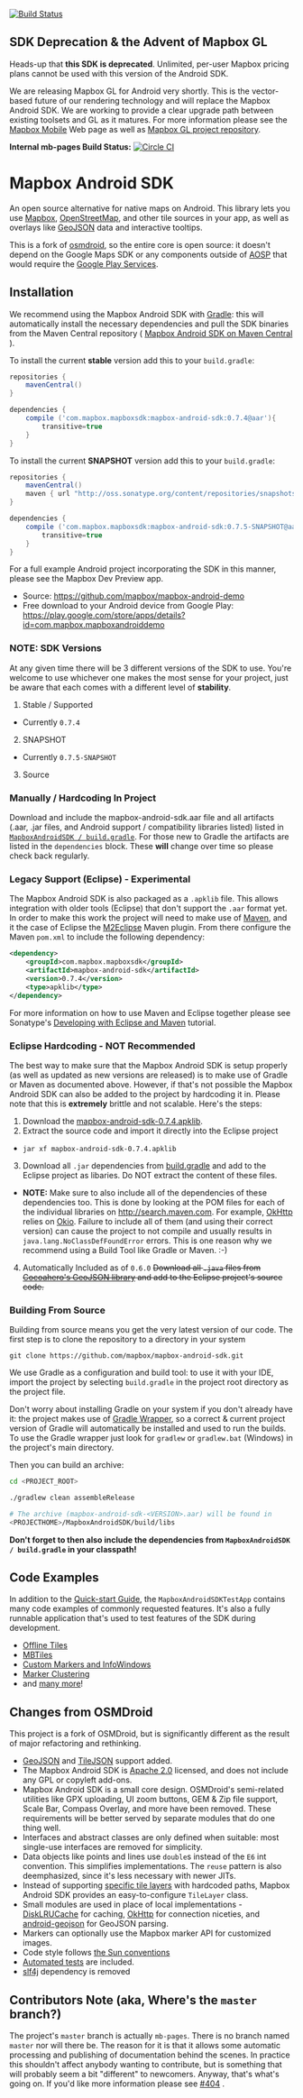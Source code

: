 [![Build Status](https://travis-ci.org/mapbox/mapbox-android-sdk.svg?branch=mb-pages)](https://travis-ci.org/mapbox/mapbox-android-sdk)

## SDK Deprecation & the Advent of Mapbox GL

Heads-up that **this SDK is deprecated**.  Unlimited, per-user Mapbox pricing plans cannot be used with this version of the Android SDK.

We are releasing Mapbox GL for Android very shortly.  This is the vector-based future of our rendering technology and will replace the Mapbox Android SDK.  We are working to provide a clear upgrade path between existing toolsets and GL as it matures.  For more information please see the [Mapbox Mobile](https://www.mapbox.com/mobile/) Web page as well as [Mapbox GL project repository](https://github.com/mapbox/mapbox-gl-native/).


**Internal mb-pages Build Status:** [![Circle CI](https://circleci.com/gh/OrdnanceSurvey/mapbox-android-sdk.svg?style=svg)](https://circleci.com/gh/OrdnanceSurvey/mapbox-android-sdk)

# Mapbox Android SDK

An open source alternative for native maps on Android. This library lets
you use [Mapbox](https://www.mapbox.com/), [OpenStreetMap](http://www.openstreetmap.org/),
and other tile sources in your app, as well as overlays like [GeoJSON](http://geojson.org/)
data and interactive tooltips.

This is a fork of [osmdroid](http://code.google.com/p/osmdroid/), so the entire
core is open source: it doesn't depend on the Google Maps SDK or any components
outside of [AOSP](https://source.android.com/) that would require the [Google Play Services](https://developer.android.com/google/play-services/).

## Installation

We recommend using the Mapbox Android SDK with [Gradle](http://www.gradle.org/):
this will automatically install the necessary dependencies and pull the SDK
binaries from the Maven Central repository ( [Mapbox Android SDK on Maven Central](http://search.maven.org/#artifactdetails%7Ccom.mapbox.mapboxsdk%7Cmapbox-android-sdk%7C0.2.3%7Cjar) ).

To install the current **stable** version add this to your `build.gradle`:

```groovy
repositories {
    mavenCentral()
}

dependencies {
    compile ('com.mapbox.mapboxsdk:mapbox-android-sdk:0.7.4@aar'){
        transitive=true
    }
}
```

To install the current **SNAPSHOT** version add this to your `build.gradle`:

```groovy
repositories {
    mavenCentral()
    maven { url "http://oss.sonatype.org/content/repositories/snapshots/" }
}

dependencies {
    compile ('com.mapbox.mapboxsdk:mapbox-android-sdk:0.7.5-SNAPSHOT@aar'){
        transitive=true
    }
}
```

For a full example Android project incorporating the SDK in this manner, please see the Mapbox Dev Preview app.

* Source: https://github.com/mapbox/mapbox-android-demo
* Free download to your Android device from Google Play: https://play.google.com/store/apps/details?id=com.mapbox.mapboxandroiddemo

### NOTE: SDK Versions
At any given time there will be 3 different versions of the SDK to use.  You're welcome to use whichever one makes the most sense for your project, just be aware that each comes with a different level of **stability**.

1. Stable / Supported
 * Currently `0.7.4`
2. SNAPSHOT
 * Currently `0.7.5-SNAPSHOT`
3. Source

### Manually / Hardcoding In Project

Download and include the mapbox-android-sdk.aar file and all
artifacts (.aar, .jar files, and Android support / compatibility libraries listed) listed in [`MapboxAndroidSDK / build.gradle`](https://github.com/mapbox/mapbox-android-sdk/blob/mb-pages/MapboxAndroidSDK/build.gradle).  For those new to Gradle the artifacts are listed in the `dependencies` block.
These **will** change over time so please check back regularly.


### Legacy Support (Eclipse) - Experimental

The Mapbox Android SDK is also packaged as a `.apklib` file.  This allows integration with older tools (Eclipse) that don't support the `.aar` format yet.  In order to make this work the project will need to make use of [Maven](http://maven.apache.org), and it the case of Eclipse the [M2Eclipse](http://eclipse.org/m2e/) Maven plugin.  From there configure the Maven `pom.xml` to include the following dependency:

```xml
<dependency>
    <groupId>com.mapbox.mapboxsdk</groupId>
    <artifactId>mapbox-android-sdk</artifactId>
    <version>0.7.4</version>
    <type>apklib</type>
</dependency>
```

For more information on how to use Maven and Eclipse together please see Sonatype's [Developing with Eclipse and Maven](http://books.sonatype.com/m2eclipse-book/reference/) tutorial.

### Eclipse Hardcoding - NOT Recommended

The best way to make sure that the Mapbox Android SDK is setup properly (as well as updated as new versions are released) is to make use of Gradle or Maven as documented above.  However, if that's not possible the Mapbox Android SDK can also be added to the project by hardcoding it in.  Please note that this is **extremely** brittle and not scalable.  Here's the steps:

1. Download the [mapbox-android-sdk-0.7.4.apklib](http://search.maven.org/remotecontent?filepath=com/mapbox/mapboxsdk/mapbox-android-sdk/0.7.4/mapbox-android-sdk-0.7.4.apklib).
2. Extract the source code and import it directly into the Eclipse project
  * `jar xf mapbox-android-sdk-0.7.4.apklib`
3. Download all `.jar` dependencies from [build.gradle](https://github.com/mapbox/mapbox-android-sdk/blob/mb-pages/MapboxAndroidSDK/build.gradle#L35-L39) and add to the Eclipse project as libaries.  Do NOT extract the content of these files.
  * **NOTE:** Make sure to also include all of the dependencies of these dependencies too.  This is done by looking at the POM files for each of the individual libraries on http://search.maven.com.  For example, [OkHttp](http://square.github.io/okhttp/) relies on [Okio](https://github.com/square/okio).  Failure to include all of them (and using their correct version) can cause the project to not compile and usually results in `java.lang.NoClassDefFoundError` errors.  This is one reason why we recommend using a Build Tool like Gradle or Maven.  :-)
4. Automatically Included as of `0.6.0` ~~Download all `.java` files from [Cocoahero's GeoJSON library](https://github.com/cocoahero/android-geojson/tree/master/androidgeojson/src/main/java/com) and add to the Eclipse project's source code.~~

### Building From Source

Building from source means you get the very latest version of our code.
The first step is to clone the repository to a directory in your system

    git clone https://github.com/mapbox/mapbox-android-sdk.git

We use Gradle as a configuration and build tool: to use it with your IDE,
import the project by selecting `build.gradle` in the project root directory
as the project file.

Don't worry about installing Gradle on your system if you don't already have
it:  the project makes use of [Gradle Wrapper]((http://www.gradle.org/docs/current/userguide/gradle_wrapper.html)), so a correct & current project
version of Gradle will automatically be installed and used to run the builds.
To use the Gradle wrapper just look for `gradlew`  or `gradlew.bat` (Windows)
in the project's main directory.

Then you can build an archive:

```sh
cd <PROJECT_ROOT>

./gradlew clean assembleRelease

# The archive (mapbox-android-sdk-<VERSION>.aar) will be found in
<PROJECTHOME>/MapboxAndroidSDK/build/libs
```

**Don't forget to then also include the dependencies from `MapboxAndroidSDK / build.gradle` in your classpath!**

## Code Examples

In addition to the [Quick-start Guide](https://github.com/mapbox/mapbox-android-sdk/blob/mb-pages/QUICKSTART.md), the `MapboxAndroidSDKTestApp` contains many code examples of commonly requested features.  It's also a fully runnable application that's used to test features of the SDK during development.

* [Offline Tiles](https://github.com/mapbox/mapbox-android-sdk/blob/fe4f3696ea6f9e36da3cd8aee91dd8d0f1f259df/MapboxAndroidSDKTestApp/src/main/java/com/mapbox/mapboxsdk/android/testapp/SaveMapOfflineTestFragment.java)
* [MBTiles](https://github.com/mapbox/mapbox-android-sdk/blob/fe4f3696ea6f9e36da3cd8aee91dd8d0f1f259df/MapboxAndroidSDKTestApp/src/main/java/com/mapbox/mapboxsdk/android/testapp/MBTilesTestFragment.java)
* [Custom Markers and InfoWindows](https://github.com/mapbox/mapbox-android-sdk/blob/fe4f3696ea6f9e36da3cd8aee91dd8d0f1f259df/MapboxAndroidSDKTestApp/src/main/java/com/mapbox/mapboxsdk/android/testapp/CustomMarkerTestFragment.java)
* [Marker Clustering](https://github.com/mapbox/mapbox-android-sdk/blob/fe4f3696ea6f9e36da3cd8aee91dd8d0f1f259df/MapboxAndroidSDKTestApp/src/main/java/com/mapbox/mapboxsdk/android/testapp/ClusteredMarkersTestFragment.java)
* and [many more](https://github.com/mapbox/mapbox-android-sdk/tree/fe4f3696ea6f9e36da3cd8aee91dd8d0f1f259df/MapboxAndroidSDKTestApp/src/main/java/com/mapbox/mapboxsdk/android/testapp)!

## Changes from OSMDroid

This project is a fork of OSMDroid, but is significantly different as the result of major refactoring and rethinking.

* [GeoJSON](http://geojson.org/) and [TileJSON](https://www.mapbox.com/foundations/an-open-platform) support added.
* The Mapbox Android SDK is [Apache 2.0](http://www.apache.org/licenses/LICENSE-2.0.html) licensed, and does not include any GPL or copyleft add-ons.
* Mapbox Android SDK is a small core design. OSMDroid's semi-related utilities like GPX uploading, UI zoom buttons, GEM & Zip file support, Scale Bar, Compass Overlay, and more have been removed. These requirements will be better served by separate modules that do one thing well.
* Interfaces and abstract classes are only defined when suitable: most single-use interfaces are removed for simplicity.
* Data objects like points and lines use `double`s instead of the `E6` int convention. This simplifies implementations. The `reuse` pattern is also deemphasized, since it's less necessary with newer JITs.
* Instead of supporting [specific tile layers](https://github.com/osmdroid/osmdroid/tree/mb-pages/osmdroid-android/src/main/java/org/osmdroid/tileprovider/tilesource) with hardcoded paths, Mapbox Android SDK provides an easy-to-configure `TileLayer` class.
* Small modules are used in place of local implementations - [DiskLRUCache](https://github.com/JakeWharton/DiskLruCache) for caching, [OkHttp](http://square.github.io/okhttp/) for connection niceties, and [android-geojson](https://github.com/cocoahero/android-geojson) for GeoJSON parsing.
* Markers can optionally use the Mapbox marker API for customized images.
* Code style follows [the Sun conventions](https://github.com/mapbox/mapbox-android-sdk/blob/mb-pages/checks.xml)
* [Automated tests](https://github.com/mapbox/mapbox-android-sdk/blob/mb-pages/MapboxAndroidSDKTestApp/src/instrumentTest/java/com/mapbox/mapboxsdk/android/testapp/test/MainActivityTest.java) are included.
* [slf4j](http://www.slf4j.org/) dependency is removed

## Contributors Note (aka, Where's the `master` branch?)

The project's `master` branch is actually `mb-pages`.  There is no branch named `master` nor will there be.  The reason for it is that it allows some automatic processing and publishing of documentation behind the scenes.  In practice this shouldn't affect anybody wanting to contribute, but is something that will probably seem a bit "different" to newcomers.  Anyway, that's what's going on.  If you'd like more information please see [#404](https://github.com/mapbox/mapbox-android-sdk/issues/404) .

